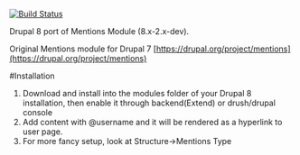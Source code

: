 [![Build Status](https://secure.travis-ci.org/mohankumargupta/mentionsdrupal8module.png?branch=8.x-2.x-dev)](http://travis-ci.org/mohankumargupta/mentionsdrupal8module)

Drupal 8 port of Mentions Module (8.x-2.x-dev).

Original Mentions module for Drupal 7
[https://drupal.org/project/mentions](https://drupal.org/project/mentions)


#Installation
1. Download and install into the modules folder of your Drupal 8 installation, then enable it through backend(Extend) or drush/drupal console
2. Add content with @username and it will be rendered as a hyperlink to user page.
3. For more fancy setup, look at Structure->Mentions Type

